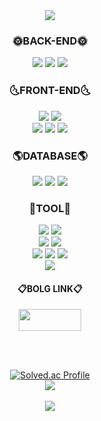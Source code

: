<div align="center">

<img src="https://capsule-render.vercel.app/api?type=rect&color=0D1117&height=70&section=header&text=BackEnd%20Developer%20Jeong-min&fontColor=E8E8E8&fontSize=35" />
  
### :sun_with_face:BACK-END:sun_with_face:
<img src="https://img.shields.io/badge/Java-007396?style=flat&logo=Java&logoColor=white"/> 
<img src="https://img.shields.io/badge/Spring Boot-6DB33F?style=flat-square&logo=Spring Boot&logoColor=white"/> 
<img src="https://img.shields.io/badge/Spring Security-6DB33F?style=flat-square&logo=Spring Security&logoColor=white"/> 
  
  <br>
  
### :last_quarter_moon_with_face:FRONT-END:last_quarter_moon_with_face:
<img src="https://img.shields.io/badge/JavaScript-F7DF1E?style=flat-square&logo=JavaScript&logoColor=black"/> 
<img src="https://img.shields.io/badge/jQuery-0769AD?style=flat-square&logo=jQuery&logoColor=white"/>  <br>
<img src="https://img.shields.io/badge/Thymeleaf-005F0F?style=flat-square&logo=Thymeleaf&logoColor=white"/>  
<img src="https://img.shields.io/badge/HTML5-E34F26?style=flat&logo=HTML5&logoColor=white" /> 
<img src="https://img.shields.io/badge/CSS3-1572B6?style=flat&logo=CSS3&logoColor=white" />  

  <br>
  
### :earth_americas:DATABASE:earth_americas:
<img src="https://img.shields.io/badge/JPA-007396?style=flat-square&logo=JPA&logoColor=white"/> 
<img src="https://img.shields.io/badge/Oracle-F80000?style=flat-square&logo=Oracle&logoColor=white"/> 
<img src="https://img.shields.io/badge/MySQL-4479A1?style=flat-square&logo=MySQL&logoColor=black"/>

  <br>
  
### :ear_of_rice:TOOL:ear_of_rice:
<img src="https://img.shields.io/badge/GitHub-181717?style=flat-square&logo=GitHub&logoColor=white"/> 
<img src="https://img.shields.io/badge/Slack-4A154B?style=flat-square&logo=Slack&logoColor=white"/>  <br>
<img src="https://img.shields.io/badge/IntelliJ IDEA-007396?style=flat-square&logo=IntelliJ IDEA&logoColor=white"/> 
<img src="https://img.shields.io/badge/Eclipse IDE-2C2255?style=flat-square&logo=Eclipse IDE&logoColor=white"/><br>
<img src="https://img.shields.io/badge/Amazon RDS-527FFF?style=flat-square&logo=Amazon RDS&logoColor=black"/>  
<img src="https://img.shields.io/badge/Amazon S3-569A31?style=flat-square&logo=Amazon S3&logoColor=black"/>  
<img src="https://img.shields.io/badge/Amazon EC2-FF9900?style=flat-square&logo=Amazon EC2&logoColor=black"/> <br>
<img src="https://img.shields.io/badge/Microsoft PowerPoint-B7472A?style=flat-square&logo=Microsoft PowerPoint&logoColor=white"/>

<br>

#### :clipboard:BOLG LINK:clipboard:
<a href="https://jmoriatie.tistory.com/">
<img height="35" width="100" src="https://img.shields.io/badge/Tistory-00A1E9?style=flat-square&logo=Tistory&logoColor=white"/>
</a>

  <br><br>

[![Solved.ac Profile](http://mazassumnida.wtf/api/v2/generate_badge?boj=jeongmin9102)](https://solved.ac/jeongmin9102)  
<img src="https://github-readme-stats.vercel.app/api/top-langs/?username=jmoriatie&layout=compact"><br><br>
<img src="https://github-readme-stats.vercel.app/api?username=jmoriatie&show_icons=true">


</div>
